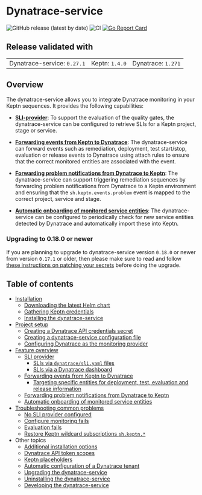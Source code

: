 # Dynatrace-service

![GitHub release (latest by date)](https://img.shields.io/github/v/release/keptn-contrib/dynatrace-service)
![CI](https://github.com/keptn-contrib/dynatrace-service/workflows/CI/badge.svg?branch=master)
[![Go Report Card](https://goreportcard.com/badge/github.com/keptn-contrib/dynatrace-service)](https://goreportcard.com/report/github.com/keptn-contrib/dynatrace-service)

## Release validated with

||||
|---|---|---|
| Dynatrace-service: `0.27.1` | Keptn: `1.4.0` | Dynatrace: `1.271` |


## Overview

The dynatrace-service allows you to integrate Dynatrace monitoring in your Keptn sequences. It provides the following capabilities:

- [**SLI-provider**](https://raw.githubusercontent.com/keptn-contrib/dynatrace-service/978083d28302bcbeaafa7c6c1510770203ea40b6/documentation/sli-provider.md): To support the evaluation of the quality gates, the dynatrace-service can be configured to retrieve SLIs for a Keptn project, stage or service. 

- [**Forwarding events from Keptn to Dynatrace**](https://raw.githubusercontent.com/keptn-contrib/dynatrace-service/978083d28302bcbeaafa7c6c1510770203ea40b6/documentation/event-forwarding-to-dynatrace.md): The dynatrace-service can forward events such as remediation, deployment, test start/stop, evaluation or release events to Dynatrace using attach rules to ensure that the correct monitored entities are associated with the event.

- [**Forwarding problem notifications from Dynatrace to Keptn**](https://raw.githubusercontent.com/keptn-contrib/dynatrace-service/978083d28302bcbeaafa7c6c1510770203ea40b6/documentation/problem-forwarding-to-keptn.md): The dynatrace-service can support triggering remediation sequences by forwarding problem notifications from Dynatrace to a Keptn environment and ensuring that the `sh.keptn.events.problem` event is mapped to the correct project, service and stage.

- [**Automatic onboarding of monitored service entities**](https://raw.githubusercontent.com/keptn-contrib/dynatrace-service/978083d28302bcbeaafa7c6c1510770203ea40b6/documentation/auto-service-onboarding.md): The dynatrace-service can be configured to periodically check for new service entities detected by Dynatrace and automatically import these into Keptn.

### Upgrading to 0.18.0 or newer

If you are planning to upgrade to dynatrace-service version `0.18.0` or newer from version `0.17.1` or older, then please make sure to read and follow [these instructions on patching your secrets](https://raw.githubusercontent.com/keptn-contrib/dynatrace-service/978083d28302bcbeaafa7c6c1510770203ea40b6/documentation/patching-dynatrace-secrets.md) before doing the upgrade.

## Table of contents

- [Installation](https://raw.githubusercontent.com/keptn-contrib/dynatrace-service/978083d28302bcbeaafa7c6c1510770203ea40b6/documentation/installation.md)
  - [Downloading the latest Helm chart](https://raw.githubusercontent.com/keptn-contrib/dynatrace-service/978083d28302bcbeaafa7c6c1510770203ea40b6/documentation/installation.md#1-download-the-latest-dynatrace-service-helm-chart)
  - [Gathering Keptn credentials](https://raw.githubusercontent.com/keptn-contrib/dynatrace-service/978083d28302bcbeaafa7c6c1510770203ea40b6/documentation/installation.md#2-gather-keptn-credentials)
  - [Installing the dynatrace-service](https://raw.githubusercontent.com/keptn-contrib/dynatrace-service/978083d28302bcbeaafa7c6c1510770203ea40b6/documentation/installation.md#3-install-the-dynatrace-service )
- [Project setup](https://raw.githubusercontent.com/keptn-contrib/dynatrace-service/978083d28302bcbeaafa7c6c1510770203ea40b6/documentation/project-setup.md)
  - [Creating a Dynatrace API credentials secret](https://raw.githubusercontent.com/keptn-contrib/dynatrace-service/978083d28302bcbeaafa7c6c1510770203ea40b6/documentation/project-setup.md#1-create-a-dynatrace-api-credentials-secret)
  - [Creating a dynatrace-service configuration file](https://raw.githubusercontent.com/keptn-contrib/dynatrace-service/978083d28302bcbeaafa7c6c1510770203ea40b6/documentation/project-setup.md#2-create-a-dynatrace-service-configuration-file-dynatracedynatraceconfyaml)
  - [Configuring Dynatrace as the monitoring provider](https://raw.githubusercontent.com/keptn-contrib/dynatrace-service/978083d28302bcbeaafa7c6c1510770203ea40b6/documentation/project-setup.md#3-configure-dynatrace-as-the-monitoring-provider)
- [Feature overview](https://raw.githubusercontent.com/keptn-contrib/dynatrace-service/978083d28302bcbeaafa7c6c1510770203ea40b6/documentation/feature-overview.md)
  - [SLI provider](https://raw.githubusercontent.com/keptn-contrib/dynatrace-service/978083d28302bcbeaafa7c6c1510770203ea40b6/documentation/sli-provider.md)
    - [SLIs via `dynatrace/sli.yaml` files](https://raw.githubusercontent.com/keptn-contrib/dynatrace-service/978083d28302bcbeaafa7c6c1510770203ea40b6/documentation/slis-via-files.md)
    - [SLIs via a Dynatrace dashboard](https://raw.githubusercontent.com/keptn-contrib/dynatrace-service/978083d28302bcbeaafa7c6c1510770203ea40b6/documentation/slis-via-dashboard.md)
  - [Forwarding events from Keptn to Dynatrace](https://raw.githubusercontent.com/keptn-contrib/dynatrace-service/978083d28302bcbeaafa7c6c1510770203ea40b6/documentation/event-forwarding-to-dynatrace.md)
    - [Targeting specific entities for deployment, test, evaluation and release information](https://raw.githubusercontent.com/keptn-contrib/dynatrace-service/978083d28302bcbeaafa7c6c1510770203ea40b6/documentation/event-forwarding-to-dynatrace-to-specific-entities.md)
  - [Forwarding problem notifications from Dynatrace to Keptn](https://raw.githubusercontent.com/keptn-contrib/dynatrace-service/978083d28302bcbeaafa7c6c1510770203ea40b6/documentation/problem-forwarding-to-keptn.md)
  - [Automatic onboarding of monitored service entities](https://raw.githubusercontent.com/keptn-contrib/dynatrace-service/978083d28302bcbeaafa7c6c1510770203ea40b6/documentation/auto-service-onboarding.md)
- [Troubleshooting common problems](https://raw.githubusercontent.com/keptn-contrib/dynatrace-service/978083d28302bcbeaafa7c6c1510770203ea40b6/documentation/troubleshooting.md)
  - [No SLI provider configured](https://raw.githubusercontent.com/keptn-contrib/dynatrace-service/978083d28302bcbeaafa7c6c1510770203ea40b6/documentation/troubleshooting_no-sli-provider.md)
  - [Configure monitoring fails](https://raw.githubusercontent.com/keptn-contrib/dynatrace-service/978083d28302bcbeaafa7c6c1510770203ea40b6/documentation/troubleshooting_configure-monitoring-fails.md)
  - [Evaluation fails](https://raw.githubusercontent.com/keptn-contrib/dynatrace-service/978083d28302bcbeaafa7c6c1510770203ea40b6/documentation/troubleshooting_evaluation-fails.md)
  - [Restore Keptn wildcard subscriptions `sh.keptn.*`](https://raw.githubusercontent.com/keptn-contrib/dynatrace-service/978083d28302bcbeaafa7c6c1510770203ea40b6/documentation/troubleshooting_restore-keptn-wildcard-subscriptions.md)
- Other topics
  - [Additional installation options](https://raw.githubusercontent.com/keptn-contrib/dynatrace-service/978083d28302bcbeaafa7c6c1510770203ea40b6/documentation/additional-installation-options.md)
  - [Dynatrace API token scopes](https://raw.githubusercontent.com/keptn-contrib/dynatrace-service/978083d28302bcbeaafa7c6c1510770203ea40b6/documentation/dynatrace-api-token-scopes.md)
  - [Keptn placeholders](https://raw.githubusercontent.com/keptn-contrib/dynatrace-service/978083d28302bcbeaafa7c6c1510770203ea40b6/documentation/keptn-placeholders.md)
  - [Automatic configuration of a Dynatrace tenant](https://raw.githubusercontent.com/keptn-contrib/dynatrace-service/978083d28302bcbeaafa7c6c1510770203ea40b6/documentation/auto-tenant-configuration.md)
  - [Upgrading the dynatrace-service](https://raw.githubusercontent.com/keptn-contrib/dynatrace-service/978083d28302bcbeaafa7c6c1510770203ea40b6/documentation/other-topics.md#upgrading-the-dynatrace-service)
  - [Uninstalling the dynatrace-service](https://raw.githubusercontent.com/keptn-contrib/dynatrace-service/978083d28302bcbeaafa7c6c1510770203ea40b6/documentation/other-topics.md#uninstalling-the-dynatrace-service)
  - [Developing the dynatrace-service](https://raw.githubusercontent.com/keptn-contrib/dynatrace-service/978083d28302bcbeaafa7c6c1510770203ea40b6/documentation/other-topics.md#developing-the-dynatrace-service)
